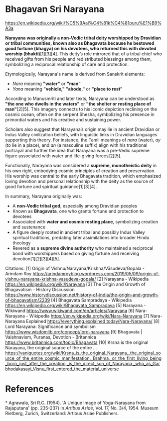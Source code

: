 # Bhagavan Sri Narayana #

https://en.wikipedia.org/wiki/%C5%9Aal%C4%81k%C4%81puru%E1%B9%A3a

**Narayana was originally a non-Vedic tribal deity worshipped by Dravidian or tribal communities, known also as Bhagavata because he bestowed good fortune (bhagya) on his devotees, who returned this with devoted worship (bhakti)**[1][3][4]. This deity’s role mirrored that of a tribal chief who received gifts from his people and redistributed blessings among them, symbolizing a reciprocal relationship of care and protection.

Etymologically, Narayana's name is derived from Sanskrit elements:  
- *Nara* meaning **"water"** or **"man"**  
- *Yana* meaning **"vehicle," "abode,"** or **"place to rest"**  

According to Manusmriti and later texts, Narayana can be understood as **"the one who dwells in the waters"** or **"the shelter or resting place of man"**[2][5]. This imagery connects to his iconic depiction reclining on the cosmic ocean, often on the serpent Shesha, symbolizing his presence in primordial waters and his creative and sustaining power.

Scholars also suggest that Narayana’s origin may lie in ancient Dravidian or Indus Valley civilization beliefs, with linguistic links in Dravidian languages supporting this theory. For instance, the Tamil meanings of *nara* (water), *ay* (to lie in a place), and *an* (a masculine suffix) align with his traditional portrayal and further the idea that Narayana was a pre-Vedic supreme figure associated with water and life-giving forces[2][5].

Functionally, Narayana was considered a **supreme, monotheistic deity** in his own right, embodying cosmic principles of creation and preservation. His worship was central to the early Bhagavata tradition, which emphasized loving devotion and personal relationship with the deity as the source of good fortune and spiritual guidance[1][3][4].

In summary, Narayana originally was:  
- A **non-Vedic tribal god**, especially among Dravidian peoples  
- Known as **Bhagavata**, one who grants fortune and protection to devotees  
- Associated with **water and cosmic resting place**, symbolizing creation and sustenance  
- A figure deeply rooted in ancient tribal and possibly Indus Valley spiritual traditions, predating later assimilations into broader Hindu theology  
- Revered as a **supreme divine authority** who maintained a reciprocal bond with worshippers based on giving fortune and receiving devotion[1][2][3][4][5].

Citations:
[1] Origin of Vishnu/Narayana/Krishna/Vāsudeva/Gopala - Arindam Roy https://arindamroyblog.wordpress.com/2019/05/09/origin-of-vishnu-narayana-krishna-vasudeva-gopala/
[2] Narayana - Wikipedia https://en.wikipedia.org/wiki/Narayana
[3] The Origin and Growth of Bhagavatism - History Discussion https://www.historydiscussion.net/history-of-india/the-origin-and-growth-of-bhagavatism/2239
[4] Bhagavata Sampradaya - Wikipedia https://en.wikipedia.org/wiki/Bhagavata_Sampradaya
[5] Narayana - Wikiwand https://www.wikiwand.com/en/articles/Narayana
[6] Nara-Narayana - Wikipedia https://en.wikipedia.org/wiki/Nara-Narayana
[7] Nara-Narayana Explained https://everything.explained.today/Nara-Narayana/
[8] Lord Narayana: Significance and symbolism https://www.wisdomlib.org/concept/lord-narayana
[9] Bhagavata | Vaishnavism, Puranas, Devotion - Britannica https://www.britannica.com/topic/Bhagavata
[10] Krsna is the original Narayana, the original source of the entire ... https://vaniquotes.org/wiki/Krsna_is_the_original_Narayana,_the_original_source_of_the_entire_cosmic_manifestation._Brahma,_or_the_first_living_being_born_just_after_the_creation,_is_the_direct_son_of_Narayana,_who_as_Garbhodakasayi_Visnu_first_entered_the_material_universe

# References #

* Agrawala, Sri R.C. (1954). 'A Unique Image of Yoga-Narayana from Rajaputana' (pp. 235-237) in *Artibus Asiae*, Vol. 17, No. 3/4, 1954. Museum Rietberg, Zurich, Switzerland: Artibus Asiae Publishers.  
